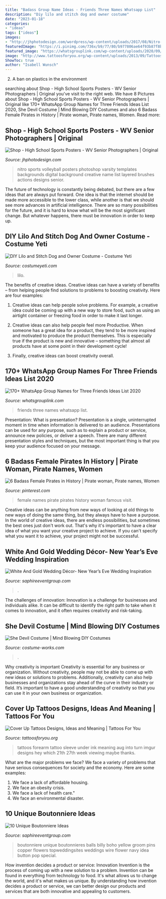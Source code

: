 ```yaml
---
title: "Badass Group Name Ideas - Friends Three Names Whatsapp List"
description: "Diy lilo and stitch dog and owner costume"
date: "2023-01-18"
categories:
- "ideas"
tags: ["ideas"]
images:
- "http://jhphotodesign.com/wordpress/wp-content/uploads/2017/08/Nitro-Varsity-Volleyball-16-17-Preview-1024x677.jpg"
featuredImage: "https://i.pinimg.com/736x/b9/77/80/b977806ae64f93b87f8b2c246b306725.jpg"
featured_image: "https://whatsgrouplink.com/wp-content/uploads/2020/09/WhatsApp-Group-Names-for-Three-Friends.jpg"
image: "http://www.tattoosforyou.org/wp-content/uploads/2013/09/Tattoos-Cover-Up.jpg"
ShowToc: true
author: "Isabell Wunsch"
---
```



2. A ban on plastics in the environment 

	

		
searching about Shop - High School Sports Posters - WV Senior Photographers | Original you've visit to the right web. We have 8 Pictures about Shop - High School Sports Posters - WV Senior Photographers | Original like 170+ WhatsApp Group Names for Three Friends Ideas List 2020, She Devil Costume | Mind Blowing DIY Costumes and also 6 Badass Female Pirates in History | Pirate woman, Pirate names, Women. Read more:
		
    
## Shop - High School Sports Posters - WV Senior Photographers | Original

<img loading=lazy src="http://jhphotodesign.com/wordpress/wp-content/uploads/2017/08/Nitro-Varsity-Volleyball-16-17-Preview-1024x677.jpg" onerror="this.onerror=null;this.src='https://tse3.mm.bing.net/th?id=OIP.3BzyUau-ork_-QBLBUpOZQHaE5&amp;pid=15.1';" alt="Shop - High School Sports Posters - WV Senior Photographers | Original">

_Source: jhphotodesign.com_

>nitro sports volleyball posters photoshop varsity templates backgrounds digital background creative name list layered brushes actions designs senior. 

	

The future of technology is constantly being debated, but there are a few ideas that are always put forward. One idea is that the internet should be made more accessible to the lower class, while another is that we should see more advances in artificial intelligence. There are so many possibilities for the future, and it is hard to know what will be the most significant change. But whatever happens, there must be innovation in order to keep up.

    
## DIY Lilo And Stitch Dog And Owner Costume - Costume Yeti

<img loading=lazy src="https://costumeyeti.com/wp-content/uploads/2019/09/Lilo-amp-Stitch-Costume-1-768x1075.jpg" onerror="this.onerror=null;this.src='https://tse3.mm.bing.net/th?id=OIP.jNmGLFo_LAp23nlsmW9XnAHaKX&amp;pid=15.1';" alt="DIY Lilo and Stitch Dog and Owner Costume - Costume Yeti">

_Source: costumeyeti.com_

>lilo. 

	

The benefits of creative ideas.
Creative ideas can have a variety of benefits – from helping people find solutions to problems to boosting creativity. Here are four examples:
1. Creative ideas can help people solve problems. For example, a creative idea could be coming up with a new way to store food, such as using an airtight container or freezing food in order to make it last longer.

2. Creative ideas can also help people feel more Productive. When someone has a great idea for a product, they tend to be more inspired and motivated to produce the product themselves. This is especially true if the product is new and innovative – something that almost all products have at some point in their development cycle!

3. Finally, creative ideas can boost creativity overall.

    
## 170+ WhatsApp Group Names For Three Friends Ideas List 2020

<img loading=lazy src="https://whatsgrouplink.com/wp-content/uploads/2020/09/WhatsApp-Group-Names-for-Three-Friends.jpg" onerror="this.onerror=null;this.src='https://tse4.mm.bing.net/th?id=OIP.NrU8DImUWyLi_3J6iIjsHwHaDt&amp;pid=15.1';" alt="170+ WhatsApp Group Names for Three Friends Ideas List 2020">

_Source: whatsgrouplink.com_

>friends three names whatsapp list. 

	

Presentation: What is presentation?
Presentation is a single, uninterrupted moment in time when information is delivered to an audience. Presentations can be used for any purpose, such as to explain a product or service, announce new policies, or deliver a speech. There are many different presentation styles and techniques, but the most important thing is that you keep your audience focused on your message.

    
## 6 Badass Female Pirates In History | Pirate Woman, Pirate Names, Women

<img loading=lazy src="https://i.pinimg.com/736x/b9/77/80/b977806ae64f93b87f8b2c246b306725.jpg" onerror="this.onerror=null;this.src='https://tse1.mm.bing.net/th?id=OIP.u1THTcASLqiWZ9-Smgz9NwHaLH&amp;pid=15.1';" alt="6 Badass Female Pirates in History | Pirate woman, Pirate names, Women">

_Source: pinterest.com_

>female names pirate pirates history woman famous visit. 

	

Creative ideas can be anything from new ways of looking at old things to new ways of doing the same thing, but they always have to have a purpose. In the world of creative ideas, there are endless possibilities, but sometimes the best ones just don't work out. That's why it's important to have a clear idea of what you want your creative project to achieve. If you can't specify what you want it to achieve, your project might not be successful.

    
## White And Gold Wedding Décor- New Year’s Eve Wedding Inspiration

<img loading=lazy src="https://www.saphireeventgroup.com/wp-content/uploads/files/4414/1935/9660/white_and_gold_wedding_decor_6.jpg" onerror="this.onerror=null;this.src='https://tse3.mm.bing.net/th?id=OIP.cwCyN2XViA7YHQfEGHS1BgAAAA&amp;pid=15.1';" alt="White And Gold Wedding Décor- New Year’s Eve Wedding Inspiration">

_Source: saphireeventgroup.com_

>. 

	

The challenges of innovation:
Innovation is a challenge for businesses and individuals alike. It can be difficult to identify the right path to take when it comes to innovation, and it often requires creativity and risk-taking.

    
## She Devil Costume | Mind Blowing DIY Costumes

<img loading=lazy src="https://photos.costume-works.com/full/she_devil1.jpg" onerror="this.onerror=null;this.src='https://tse2.mm.bing.net/th?id=OIP.niqFFV01N_IJB85npHq3rwHaMt&amp;pid=15.1';" alt="She Devil Costume | Mind Blowing DIY Costumes">

_Source: costume-works.com_

>. 

	

Why creativity is important
Creativity is essential for any business or organization. Without creativity, people may not be able to come up with new ideas or solutions to problems. Additionally, creativity can also help businesses and organizations stay ahead of the curve in their industry or field. It’s important to have a good understanding of creativity so that you can use it in your own business or organization.

    
## Cover Up Tattoos Designs, Ideas And Meaning | Tattoos For You

<img loading=lazy src="http://www.tattoosforyou.org/wp-content/uploads/2013/09/Tattoos-Cover-Up.jpg" onerror="this.onerror=null;this.src='https://tse2.mm.bing.net/th?id=OIP.iFLn0oYusHh2d3aU6lkfggHaFB&amp;pid=15.1';" alt="Cover Up Tattoos Designs, Ideas and Meaning | Tattoos For You">

_Source: tattoosforyou.org_

>tattoos forearm tattoo sleeve under ink meaning aug into turn imgur designs hey which 21th 27th week viewing maybe thanks. 

	

What are the major problems we face?
We face a variety of problems that have serious consequences for society and the economy. Here are some examples:
1. We face a lack of affordable housing. 
2. We face an obesity crisis. 
3. We face a lack of health care." 
4. We face an environmental disaster.

    
## 10 Unique Boutonniere Ideas

<img loading=lazy src="http://www.saphireeventgroup.com/wp-content/uploads/files/3514/5694/2696/unique_boutonniere_2.jpg" onerror="this.onerror=null;this.src='https://tse1.mm.bing.net/th?id=OIP.eG_JgGc5Wp7sh9P6XiKuPgAAAA&amp;pid=15.1';" alt="10 Unique Boutonniere Ideas">

_Source: saphireeventgroup.com_

>boutonniere unique boutonnieres balls billy boho yellow groom pins copper flowers topweddingsites weddings wire flower navy idea button pop special. 

	

How invention decides a product or service: Innovation
Invention is the process of coming up with a new solution to a problem. Invention can be found in everything from technology to food. It's what allows us to change the world, and it's what makes us unique. By understanding how invention decides a product or service, we can better design our products and services that are both innovative and appealing to customers.

